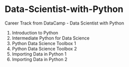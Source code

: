 # Data-Scientist-with-Python

Career Track from DataCamp - Data Scientist with Python


1. Introduction to Python
2. Intermediate Python for Data Science
3. Python Data Science Toolbox 1
4. Python Data Science Toolbox 2
5. Importing Data in Python 1
6. Importing Data in Python 2
